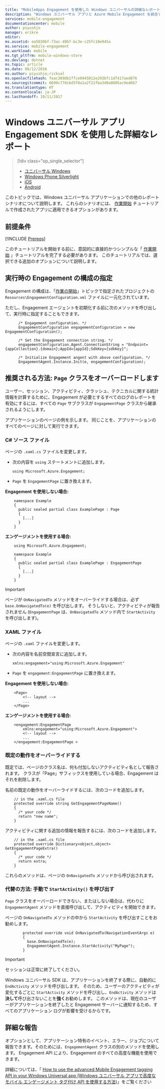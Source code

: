 ```yaml
---
title: "MobileApps Engagement を使用した Windows ユニバーサルの詳細なレポート"
description: "Windows ユニバーサル アプリと Azure Mobile Engagement を統合する方法"
services: mobile-engagement
documentationcenter: mobile
author: piyushjo
manager: erikre
editor: 
ms.assetid: ea5030bf-73ac-49b7-bc3e-c25fc10e945a
ms.service: mobile-engagement
ms.workload: mobile
ms.tgt_pltfrm: mobile-windows-store
ms.devlang: dotnet
ms.topic: article
ms.date: 08/12/2016
ms.author: piyushjo;ricksal
ms.openlocfilehash: feac309db1ffce0945012e293bfc1df417aed876
ms.sourcegitcommit: 6699c77dcbd5f8a1a2f21fba3d0a0005ac9ed6b7
ms.translationtype: HT
ms.contentlocale: ja-JP
ms.lasthandoff: 10/11/2017
---
```

# <a name="advanced-reporting-with-the-windows-universal-apps-engagement-sdk"></a>Windows ユニバーサル アプリ Engagement SDK を使用した詳細なレポート
> [!div class="op_single_selector"]
> * [ユニバーサル Windows](mobile-engagement-windows-store-advanced-reporting.md)
> * [Windows Phone Silverlight](mobile-engagement-windows-phone-integrate-engagement.md)
> * [iOS](mobile-engagement-ios-integrate-engagement.md)
> * [Android](mobile-engagement-android-advanced-reporting.md)
> 
> 

このトピックでは、Windows ユニバーサル アプリケーションでの他のレポート シナリオについて説明します。 これらのシナリオには、 [作業開始](mobile-engagement-windows-store-dotnet-get-started.md) チュートリアルで作成されたアプリに適用できるオプションがあります。

## <a name="prerequisites"></a>前提条件
[!INCLUDE [Prereqs](../../includes/mobile-engagement-windows-store-prereqs.md)]

このチュートリアルを開始する前に、意図的に直接的かつシンプルな「 [作業開始](mobile-engagement-windows-store-dotnet-get-started.md) 」チュートリアルを完了する必要があります。 このチュートリアルでは、選択できる追加のオプションについて説明します。

## <a name="specifying-engagement-configuration-at-runtime"></a>実行時の Engagement の構成の指定
Engagement の構成は、「[作業の開始](mobile-engagement-windows-store-dotnet-get-started.md)」トピックで指定されたプロジェクトの `Resources\EngagementConfiguration.xml` ファイルに一元化されています。

ただし、Engagement エージェントを初期化する前に次のメソッドを呼び出して、実行時に指定することもできます。

          /* Engagement configuration. */
          EngagementConfiguration engagementConfiguration = new EngagementConfiguration();

          /* Set the Engagement connection string. */
          engagementConfiguration.Agent.ConnectionString = "Endpoint={appCollection}.{domain};AppId={appId};SdkKey={sdkKey}";

          /* Initialize Engagement angent with above configuration. */
          EngagementAgent.Instance.Init(e, engagementConfiguration);



## <a name="recommended-method-overload-your-page-classes"></a>推奨される方法: `Page` クラスをオーバーロードします
ユーザー、セッション、アクティビティ、クラッシュ、テクニカルに関する統計情報を計算するために、Engagement が必要とするすべてのログのレポートを有効にするには、すべての `Page` サブクラスが `EngagementPage` クラスから継承されるようにします。

アプリケーションのページの例を示します。 同じことを、アプリケーションのすべてのページに対して実行できます。

### <a name="c-source-file"></a>C# ソース ファイル
ページの `.xaml.cs` ファイルを変更します。

* 次の内容を `using` ステートメントに追加します。
  
      using Microsoft.Azure.Engagement;
* `Page` を `EngagementPage` に置き換えます。

**Engagement を使用しない場合:**

        namespace Example
        {
          public sealed partial class ExamplePage : Page
          {
            [...]
          }
        }

**エンゲージメントを使用する場合:**

        using Microsoft.Azure.Engagement;

        namespace Example
        {
          public sealed partial class ExamplePage : EngagementPage
          {
            [...]
          }
        }

> [!IMPORTANT]
> ページが `OnNavigatedTo` メソッドをオーバーライドする場合は、必ず `base.OnNavigatedTo(e)` を呼び出します。 そうしないと、アクティビティが報告されません (`EngagementPage` は、`OnNavigatedTo` メソッド内で `StartActivity` を呼び出します)。
> 
> 

### <a name="xaml-file"></a>XAML ファイル
ページの `.xaml` ファイルを変更します。

* 次の内容を名前空間宣言に追加します。
  
      xmlns:engagement="using:Microsoft.Azure.Engagement"
* `Page` を `engagement:EngagementPage` に置き換えます。

**Engagement を使用しない場合:**

        <Page>
            <!-- layout -->
            ...
        </Page>

**エンゲージメントを使用する場合:**

        <engagement:EngagementPage
            xmlns:engagement="using:Microsoft.Azure.Engagement">
            <!-- layout -->
            ...
        </engagement:EngagementPage >

### <a name="override-the-default-behaviour"></a>既定の動作をオーバーライドする
既定では、ページのクラス名は、何も付加しないアクティビティ名として報告されます。 クラスが「Page」サフィックスを使用している場合、Engagement はそれを削除します。

名前の既定の動作をオーバーライドするには、次のコードを追加します。

        // in the .xaml.cs file
        protected override string GetEngagementPageName()
        {
          /* your code */
          return "new name";
        }

アクティビティに関する追加の情報を報告するには、次のコードを追加します。

        // in the .xaml.cs file
        protected override Dictionary<object,object> GetEngagementPageExtra()
        {
          /* your code */
          return extra;
        }

これらのメソッドは、ページの `OnNavigatedTo` メソッドから呼び出されます。

### <a name="alternate-method-call-startactivity-manually"></a>代替の方法: 手動で `StartActivity()` を呼び出す
`Page` クラスをオーバーロードできない、またはしない場合は、代わりに `EngagementAgent` メソッドを直接呼び出して、アクティビティを開始できます。

ページの `OnNavigatedTo` メソッドの中から `StartActivity` を呼び出すことをお勧めします。

            protected override void OnNavigatedTo(NavigationEventArgs e)
            {
              base.OnNavigatedTo(e);
              EngagementAgent.Instance.StartActivity("MyPage");
            }

> [!IMPORTANT]
> セッションは正常に終了してください。
> 
> Windows ユニバーサル SDK は、アプリケーションを終了する際に、自動的に `EndActivity` メソッドを呼び出します。 そのため、ユーザーのアクティビティが変化するごとに `StartActivity` メソッドを呼び出し、`EndActivity` メソッドは**決して**呼び出さないことを**強く**お勧めします。 このメソッドは、現在のユーザーがアプリケーションを終了したと Engagement サーバーに通知するため、すべてのアプリケーション ログが影響を受けるからです。
> 
> 

## <a name="advanced-reporting"></a>詳細な報告
オプションとして、アプリケーション特有のイベント、エラー、ジョブについて報告できます。そのためには、`EngagementAgent` クラスの別のメソッドを使用します。 Engagement API により、Engagement のすべての高度な機能を使用できます。

詳細については、「 [How to use the advanced Mobile Engagement tagging API in your Windows Universal app (Windows ユニバーサル アプリで高度なモバイル エンゲージメント タグ付け API を使用する方法)](mobile-engagement-windows-store-use-engagement-api.md)」をご覧ください

